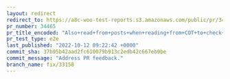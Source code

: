 ```yaml
---
layout: redirect
redirect_to: https://a8c-woo-test-reports.s3.amazonaws.com/public/pr/34465/e2e/index.html
pr_number: 34465
pr_title_encoded: "Also+read+from+posts+when+reading+from+COT+to+check+for+direct+write"
pr_test_type: e2e
last_published: "2022-10-12 09:22:42 +0000"
commit_sha: 37b95b42aad2fc610079b913c2edb42c667eb9be
commit_message: "Address PR feedback."
branch_name: fix/33158
---
```

